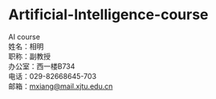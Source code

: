 # Artificial-Intelligence-course
AI course  
姓名：相明  
职称：副教授  
办公室：西一楼B734  
电话：029-82668645-703  
邮箱：mxiang@mail.xjtu.edu.cn  
